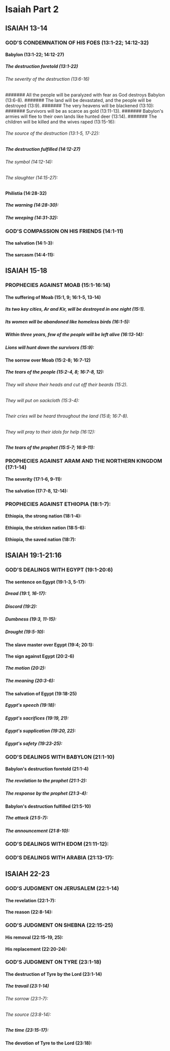 ---
---
# Isaiah Part 2
## ISAIAH 13-14 
### GOD\'S CONDEMNATION OF HIS FOES (13:1-22; 14:12-32) 
####  Babylon (13:1-22; 14:12-27) 
#####  The destruction foretold (13:1-22) 
######  The severity of the destruction (13:6-16) 
#######  All the people will be paralyzed with fear as God destroys Babylon (13:6-8). 
#######  The land will be devastated, and the people will be destroyed (13:9). 
#######  The very heavens will be blackened (13:10): 
#######  Survivors will be as scarce as gold (13:11-13). 
#######  Babylon\'s armies will flee to their own lands like hunted deer (13:14). 
#######  The children will be killed and the wives raped (13:15-16): 
######  The source of the destruction (13:1-5, 17-22): 
#####  The destruction fulfilled (14:12-27) 
######  The symbol (14:12-14): 
######  The slaughter (14:15-27): 
####  Philistia (14:28-32) 
#####  The warning (14:28-30): 
#####  The weeping (14:31-32): 
### GOD\'S COMPASSION ON HIS FRIENDS (14:1-11) 
####  The salvation (14:1-3): 
####  The sarcasm (14:4-11): 
## ISAIAH 15-18 
### PROPHECIES AGAINST MOAB (15:1-16:14) 
####  The suffering of Moab (15:1, 9; 16:1-5, 13-14) 
#####  Its two key cities, Ar and Kir, will be destroyed in one night (15:1). 
#####  Its women will be abandoned like homeless birds (16:1-5): 
#####  Within three years, few of the people will be left alive (16:13-14): 
#####  Lions will hunt down the survivors (15:9): 
####  The sorrow over Moab (15:2-8; 16:7-12) 
#####  The tears of the people (15:2-4, 8; 16:7-8, 12): 
######  They will shave their heads and cut off their beards (15:2). 
######  They will put on sackcloth (15:3-4): 
######  Their cries will be heard throughout the land (15:8; 16:7-8). 
######  They will pray to their idols for help (16:12): 
#####  The tears of the prophet (15:5-7; 16:9-11): 
### PROPHECIES AGAINST ARAM AND THE NORTHERN KINGDOM (17:1-14) 
####  The severity (17:1-6, 9-11): 
####  The salvation (17:7-8, 12-14): 
### PROPHECIES AGAINST ETHIOPIA (18:1-7): 
####  Ethiopia, the strong nation (18:1-4): 
####  Ethiopia, the stricken nation (18:5-6): 
####  Ethiopia, the saved nation (18:7): 
## ISAIAH 19:1-21:16 
### GOD\'S DEALINGS WITH EGYPT (19:1-20:6) 
####  The sentence on Egypt (19:1-3, 5-17): 
#####  Dread (19:1, 16-17): 
#####  Discord (19:2): 
#####  Dumbness (19:3, 11-15): 
#####  Drought (19:5-10): 
####  The slave master over Egypt (19:4; 20:1): 
####  The sign against Egypt (20:2-6) 
#####  The motion (20:2): 
#####  The meaning (20:3-6): 
####  The salvation of Egypt (19:18-25) 
#####  Egypt\'s speech (19:18): 
#####  Egypt\'s sacrifices (19:19, 21): 
#####  Egypt\'s supplication (19:20, 22): 
#####  Egypt\'s safety (19:23-25): 
### GOD\'S DEALINGS WITH BABYLON (21:1-10) 
####  Babylon\'s destruction foretold (21:1-4) 
#####  The revelation to the prophet (21:1-2): 
#####  The response by the prophet (21:3-4): 
####  Babylon\'s destruction fulfilled (21:5-10) 
#####  The attack (21:5-7): 
#####  The announcement (21:8-10): 
### GOD\'S DEALINGS WITH EDOM (21:11-12): 
### GOD\'S DEALINGS WITH ARABIA (21:13-17): 
## ISAIAH 22-23 
### GOD\'S JUDGMENT ON JERUSALEM (22:1-14) 
####  The revelation (22:1-7): 
####  The reason (22:8-14): 
### GOD\'S JUDGMENT ON SHEBNA (22:15-25) 
####  His removal (22:15-19, 25): 
####  His replacement (22:20-24): 
### GOD\'S JUDGMENT ON TYRE (23:1-18) 
####  The destruction of Tyre by the Lord (23:1-14) 
#####  The travail (23:1-14) 
######  The sorrow (23:1-7): 
######  The source (23:8-14): 
#####  The time (23:15-17): 
####  The devotion of Tyre to the Lord (23:18): 
